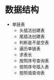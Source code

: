 # 数据结构

- 单链表
  - 头插法创建表
  - 尾插法创建表
  - 判断是不是空表
  - 遍历单链表
  - 求表长
  - 按照序号查询表
  - 按照序号插入表
  - 按照值查询表
